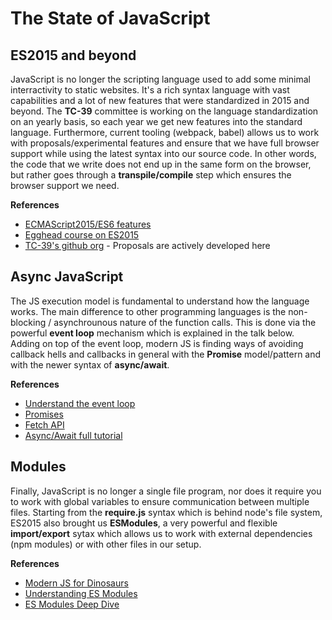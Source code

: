 # The State of JavaScript

## ES2015 and beyond
JavaScript is no longer the scripting language used to add some minimal interractivity to static websites. It's a rich syntax language with vast capabilities and a lot of new features that were standardized in 2015 and beyond. The **TC-39** committee is working on the language standardization on an yearly basis, so each year we get new features into the standard language. Furthermore, current tooling (webpack, babel) allows us to work with proposals/experimental features and ensure that we have full browser support while using the latest syntax into our source code. In other words, the code that we write does not end up in the same form on the browser, but rather goes through a **transpile/compile** step which ensures the browser support we need.

**References**
* [ECMAScript2015/ES6 features](http://es6-features.org/#Constants)
* [Egghead course on ES2015](https://egghead.io/courses/learn-es6-ecmascript-2015)
* [TC-39's github org](https://github.com/tc39/ecma262) - Proposals are actively developed here

## Async JavaScript
The JS execution model is fundamental to understand how the language works. The main difference to other programming languages is the non-blocking / asynchrounous nature of the function calls. This is done via the powerful **event loop** mechanism which is explained in the talk below. Adding on top of the event loop, modern JS is finding ways of avoiding callback hells and callbacks in general with the **Promise** model/pattern and with the newer syntax of **async/await**.

**References**
* [Understand the event loop](https://www.youtube.com/watch?v=8aGhZQkoFbQ)
* [Promises](https://scotch.io/tutorials/javascript-promises-for-dummies)
* [Fetch API](https://developer.mozilla.org/en-US/docs/Web/API/Fetch_API)
* [Async/Await full tutorial](https://egghead.io/courses/asynchronous-javascript-with-async-await)

## Modules
Finally, JavaScript is no longer a single file program, nor does it require you to work with global variables to ensure communication between multiple files. Starting from the **require.js** syntax which is behind node's file system, ES2015 also brought us **ESModules**, a very powerful and flexible **import/export** sytax which allows us to work with external dependencies (npm modules) or with other files in our setup.

**References**
* [Modern JS for Dinosaurs](https://medium.com/@peterxjang/modern-javascript-explained-for-dinosaurs-f695e9747b70)
* [Understanding ES Modules](https://www.sitepoint.com/understanding-es6-modules/)
* [ES Modules Deep Dive](https://hacks.mozilla.org/2018/03/es-modules-a-cartoon-deep-dive/)
